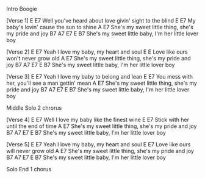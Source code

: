 Intro Boogie
 
[Verse 1]
            E                       E7
Well you've heard about love givin' sight to the blind
E                            E7
  My baby's lovin' cause the sun to shine
         A                            E7
She's my sweet little thing, she's my pride and joy
         B7                     A7                   E7  E  B7
She's my sweet little baby, I'm her little lover boy
 
[Verse 2]
       E                E7
Yeah I love my baby, my heart and soul
E                      E
  Love like ours won't never grow old
         A                            E7
She's my sweet little thing, she's my pride and joy
         B7                     A7                   E7  E  B7
She's my sweet little baby, I'm her little lover boy
 
[Verse 3]
       E                 E7
Yeah I love my baby to belong and lean
E                                 E7
  You mess with her, you'll see a man gettin' mean
         A                            E7
She's my sweet little thing, she's my pride and joy
         B7                     A7                   E7  E  B7
She's my sweet little baby, I'm her little lover boy
 
 
Middle Solo 2 chrorus
 
[Verse 4]
       E                     E7
Well I love my baby like the finest wine
E                         E7
 Stick with her until the end of time
         A                            E7
She's my sweet little thing, she's my pride and joy
         B7                     A7                   E7  E  B7
She's my sweet little baby, I'm her little lover boy
 
[Verse 5]
       E                E7
Yeah I love my baby, my heart and soul
E                    E7
 Love like ours will never grow old
          A                           E7
She's my sweet little thing, she's my pride and joy
         B7                     A7                   E7  E  B7
She's my sweet little baby, I'm her little lover boy
 
Solo End 1 chorus
